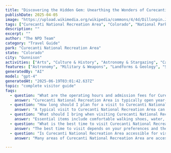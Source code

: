 ```yaml
---
title: "Discovering the Hidden Gem: Unearthing the Wonders of Curecanti National Recreation Area"
publishDate: 2025-04-05
image: "https://upload.wikimedia.org/wikipedia/commons/4/4d/Dillonpin.JPG"
tags: ["Curecanti National Recreation Area", "Colorado", "National Parks", "Travel Guide", "Gunnison", "Outdoor Recreation", "Family Travel", "Adventure"]
description: ""
excerpt: ""
author: "The NPD Team"
category: "Travel Guide"
park: "Curecanti National Recreation Area"
state: "Colorado"
city: "Gunnison"
activities: ["Arts", "Culture & History", "Astronomy & Stargazing", "Camping", "Climbing & Caving", "Educational Activities", "Fishing & Hunting", "Hiking & Trekking", "Snow Activities", "Water Activities", "Wildlife Viewing"]
features: ["Astronomy", "Military & Weapons", "Landforms & Geology", "Science", "Innovation & Industry", "Wildlife & Conservation", "Art", "Music & Literature", "Transportation", "Cultural Heritage & Society", "Natural Features & Ecosystems"]
generatedBy: "AI"
model: "gpt-4"
generatedAt: "2025-06-19T03:01:42.637Z"
topic: "complete visitor guide"
faqs:
  - question: "What are the operating hours and admission fees for Curecanti National Recreation Area?"
    answer: "Curecanti National Recreation Area is typically open year-round, though specific hours may vary by season. Most national parks charge an entrance fee, but some sites are free to visit. Check the official NPS website for current hours and fee information."
  - question: "How long should I plan for a visit to Curecanti National Recreation Area?"
    answer: "A typical visit to Curecanti National Recreation Area can range from a few hours to a full day, depending on your interests and the activities you choose. Allow extra time for hiking, photography, and exploring visitor centers."
  - question: "What should I bring when visiting Curecanti National Recreation Area?"
    answer: "Essential items include comfortable walking shoes, water, snacks, sunscreen, and weather-appropriate clothing. Bring a camera to capture the scenic views and consider binoculars for wildlife viewing."
  - question: "What is the best time to visit Curecanti National Recreation Area?"
    answer: "The best time to visit depends on your preferences and the activities you plan to enjoy. Spring and fall often offer pleasant weather and fewer crowds, while summer provides the longest daylight hours."
  - question: "Is Curecanti National Recreation Area accessible for visitors with mobility needs?"
    answer: "Many areas of Curecanti National Recreation Area are accessible to visitors with mobility needs, including paved trails and accessible facilities. Contact the park directly for specific accessibility information and current conditions."

---
```


